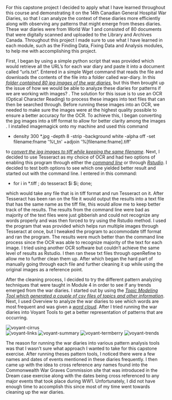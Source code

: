   For this capstone project I decided to apply what I have learned throughout this course and demonstrating it on the 14th Canadian General Hospital War Diaries, so that I can analyze the context of these diaries more efficiently along with observing any patterns that might emerge from theses diaries. These war diaries were from World War 1 and consisted of 80 documents that were digitally scanned and uploaded to the Library and Archives Canada. Throughout this project I made sure to use what I have learned in each module, such as the Finding Data, Fixing Data and Analysis modules, to help me with accomplishing this project. 

  First, I began by using a simple python script that was provided which would retrieve all the URL’s for each war diary and paste it into a document called “urls.txt”. Entered in a simple Wget command that reads the file and downloads the contents of the file into a folder called war-diary. In this [*folder contained 80  jpg images of the war diaries*](https://github.com/kid12354/capstone/tree/master/war-diary), but this then brought up the issue of how we would be able to analyze these diaries for patterns if we are working with images? .  The solution for this issue is to use an OCR (Optical Character Reading) to process these images into text files that can then be searched through. Before running these images into an OCR, we needed to make sure the images were at the highest quality possible to ensure a better accuracy for the OCR. To achieve this, I began converting the jpg images into a tiff format to allow for better clarity among the images .  I installed imagemagick onto my machine and used this command 

- density 300 *.jpg -depth 8 -strip -background white -alpha off -set filename:fname '%t_tn' +adjoin '%[filename:fname].tiff' 

to [*convert the jpg images to tiff while keeping the same filename*](https://github.com/kid12354/capstone/tree/master/war-diaries-tiff).  Next, I decided to use Tesseract as my choice of OCR and had two options of enabling this program through either the [*command line*](https://github.com/kid12354/capstone/tree/master/tesseract-commandline) or through [*Rstudio*](https://github.com/kid12354/capstone/tree/master/tesseract-Rstudio). I decided to test both options  to see which one yielded better result and started out with the command line. I entered in this command:

- for i in *.tiff ; do tesseract $i $i;  done;

which would take any file that is in tiff format and run Tesseract on it. After Tesseract has been ran on the file it would output the results into a text file that has the same name as the tiff file, this would allow me to keep better track of the results.  The results from the command line were bad as majority of the text files were just gibberish and could not recognize any words properly and was then forced to try using the Rstudio method. I used the program that was provided which helps run multiple images through Tesseract at once, but I tweaked the program to accommodate tiff format and ran the program. The results were much better than the command line process since the OCR was able to recognize majority of the text for each image.  I tried using another OCR software but couldn’t achieve the same level of results as Rstudio. I then ran these txt files through openRefine to allow me to further clean them up. After which began the hard part of manually going through each file and further cleaning it up while using the original images as a reference point. 

  After the cleaning process, I decided to try the different pattern analyzing techniques that were taught in Module 4 in order to see if any trends emerged from the war diaries.  I started out by using the [*Topic Modeling Tool which generated a couple of csv files of topics and other information*](https://github.com/kid12354/capstone/tree/master/output_csv).  Next, I used Overview to analyze the war diaries to see which words are most frequent and was given a [*word cloud*](https://github.com/kid12354/kid12354.github.io/blob/master/images/overview-wordcloud.JPG).  After I tried running the war diaries into Voyant Tools to get a better representation of patterns that are occurring.  
  
![voyant-cirrus]({{"images/voyant-cirrus.JPG"|absolute_url}})  
![voyant-links]({{"images/voyant-links.JPG"|absolute_url}})
![voyant-summary]({{"images/voyant-summary.JPG"|absolute_url}})
![voyant-termberry]({{"images/voyant-termsBerry.JPG"|absolute_url}})
![voyant-trends]({{"images/voyant-trends.JPG"|absolute_url}})

  
  The reason for running the war diaries into various pattern analysis tools was that I wasn’t sure what approach I wanted to take for this capstone exercise. After running theses pattern tools, I noticed there were a few names and dates of events mentioned in these diaries frequently.  I then came up with the idea to cross reference any names found into the Commonwealth War Graves Commission site that was introduced in the Dream case exercise along with the dates being cross referenced to any major events that took place during WW1. Unfortunately, I did not have enough time to accomplish this since most of my time went towards cleaning up the war diaries. 
